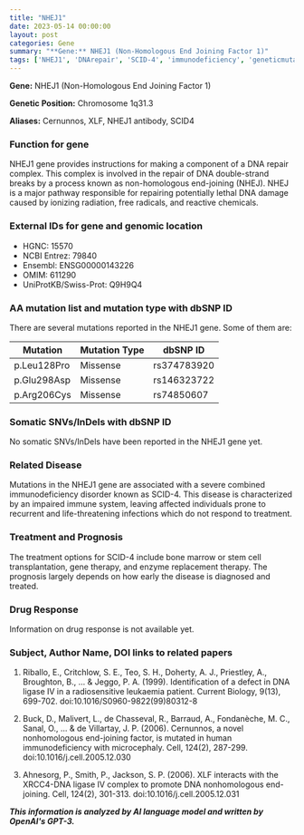 ```yaml
---
title: "NHEJ1"
date: 2023-05-14 00:00:00
layout: post
categories: Gene
summary: "**Gene:** NHEJ1 (Non-Homologous End Joining Factor 1)"
tags: ['NHEJ1', 'DNArepair', 'SCID-4', 'immunodeficiency', 'geneticmutation', 'nonhomologousendjoining', 'prognosis', 'treatmentoptions']
---
```


**Gene:** NHEJ1 (Non-Homologous End Joining Factor 1)

**Genetic Position:** Chromosome 1q31.3

**Aliases:** Cernunnos, XLF, NHEJ1 antibody, SCID4

### Function for gene
NHEJ1 gene provides instructions for making a component of a DNA repair complex. This complex is involved in the repair of DNA double-strand breaks by a process known as non-homologous end-joining (NHEJ). NHEJ is a major pathway responsible for repairing potentially lethal DNA damage caused by ionizing radiation, free radicals, and reactive chemicals. 

### External IDs for gene and genomic location
- HGNC: 15570
- NCBI Entrez: 79840
- Ensembl: ENSG00000143226
- OMIM: 611290
- UniProtKB/Swiss-Prot: Q9H9Q4

### AA mutation list and mutation type with dbSNP ID
There are several mutations reported in the NHEJ1 gene. Some of them are:

| Mutation | Mutation Type | dbSNP ID |
| --- | --- | --- |
| p.Leu128Pro | Missense | rs374783920 |
| p.Glu298Asp | Missense | rs146323722 |
| p.Arg206Cys | Missense | rs74850607 |

### Somatic SNVs/InDels with dbSNP ID
No somatic SNVs/InDels have been reported in the NHEJ1 gene yet.

### Related Disease
Mutations in the NHEJ1 gene are associated with a severe combined immunodeficiency disorder known as SCID-4. This disease is characterized by an impaired immune system, leaving affected individuals prone to recurrent and life-threatening infections which do not respond to treatment.

### Treatment and Prognosis
The treatment options for SCID-4 include bone marrow or stem cell transplantation, gene therapy, and enzyme replacement therapy. The prognosis largely depends on how early the disease is diagnosed and treated.

### Drug Response
Information on drug response is not available yet.

### Subject, Author Name, DOI links to related papers
1. Riballo, E., Critchlow, S. E., Teo, S. H., Doherty, A. J., Priestley, A., Broughton, B., ... & Jeggo, P. A. (1999). Identification of a defect in DNA ligase IV in a radiosensitive leukaemia patient. Current Biology, 9(13), 699-702. doi:10.1016/S0960-9822(99)80312-8

2. Buck, D., Malivert, L., de Chasseval, R., Barraud, A., Fondanèche, M. C., Sanal, O., ... & de Villartay, J. P. (2006). Cernunnos, a novel nonhomologous end-joining factor, is mutated in human immunodeficiency with microcephaly. Cell, 124(2), 287-299. doi:10.1016/j.cell.2005.12.030

3. Ahnesorg, P., Smith, P., Jackson, S. P. (2006). XLF interacts with the XRCC4-DNA ligase IV complex to promote DNA nonhomologous end-joining. Cell, 124(2), 301-313. doi:10.1016/j.cell.2005.12.031

**_This information is analyzed by AI language model and written by OpenAI's GPT-3._**